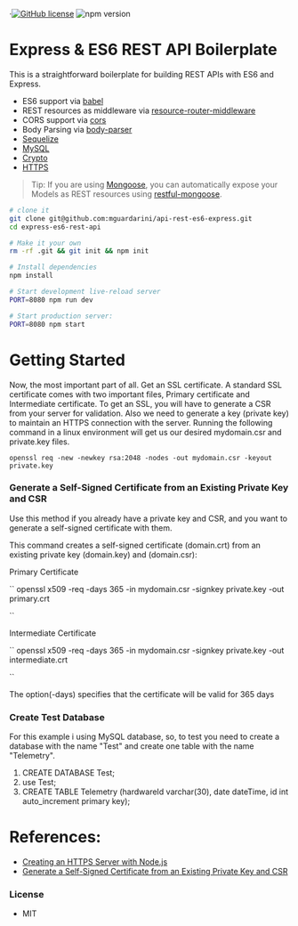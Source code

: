  &middot;[![GitHub license](https://img.shields.io/badge/license-MIT-blue.svg)]() ![npm version](https://img.shields.io/npm/v/react.svg?style=flat)


Express & ES6 REST API Boilerplate
================================== 
This is a straightforward boilerplate for building REST APIs with ES6 and Express.

- ES6 support via [babel](https://babeljs.io)
- REST resources as middleware via [resource-router-middleware](https://github.com/developit/resource-router-middleware)
- CORS support via [cors](https://github.com/troygoode/node-cors)
- Body Parsing via [body-parser](https://github.com/expressjs/body-parser)
- [Sequelize](https://github.com/sequelize/sequelize)
- [MySQL](https://github.com/mysqljs/mysql)
- [Crypto](https://nodejs.org/api/crypto.html)
- [HTTPS](https://nodejs.org/api/https.html)

> Tip: If you are using [Mongoose](https://github.com/Automattic/mongoose), you can automatically expose your Models as REST resources using [restful-mongoose](https://git.io/restful-mongoose).

```sh
# clone it
git clone git@github.com:mguardarini/api-rest-es6-express.git
cd express-es6-rest-api

# Make it your own
rm -rf .git && git init && npm init

# Install dependencies
npm install

# Start development live-reload server
PORT=8080 npm run dev

# Start production server:
PORT=8080 npm start

```

# Getting Started

Now, the most important part of all. Get an SSL certificate. A standard SSL certificate comes with two important files, Primary certificate and Intermediate certificate. To get an SSL, you will have to generate a CSR from your server for validation. Also we need to generate a key (private key) to maintain an HTTPS connection with the server. Running the following command in a linux environment will get us our desired mydomain.csr and private.key files.

``
openssl req -new -newkey rsa:2048 -nodes -out mydomain.csr -keyout private.key
``
### Generate a Self-Signed Certificate from an Existing Private Key and CSR

Use this method if you already have a private key and CSR, and you want to generate a self-signed certificate with them.

This command creates a self-signed certificate (domain.crt) from an existing private key (domain.key) and (domain.csr):

Primary Certificate

``
openssl x509 -req -days 365 -in mydomain.csr -signkey private.key -out primary.crt

``

Intermediate Certificate

``
openssl x509 -req -days 365 -in mydomain.csr -signkey private.key -out intermediate.crt

``

The option(-days) specifies that the certificate will be valid for 365 days

### Create Test Database

For this example i using MySQL database, so, to test you need to create a database with the name "Test" and create one table with the name "Telemetry".

 1. CREATE DATABASE Test; 
 2. use Test;
 3. CREATE TABLE Telemetry (hardwareId varchar(30), date dateTime, id int auto_increment primary key);

# References:

* [Creating an HTTPS Server with Node.js](https://medium.com/@nileshsingh/everything-about-creating-an-https-server-using-node-js-2fc5c48a8d4e)
* [Generate a Self-Signed Certificate from an Existing Private Key and CSR](https://www.digitalocean.com/community/tutorials/openssl-essentials-working-with-ssl-certificates-private-keys-and-csrs)

### License

* MIT
